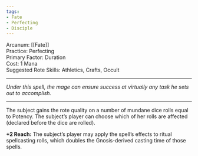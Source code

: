 ```yaml
---
tags:
- Fate
- Perfecting
- Disciple
---
```


Arcanum: [[Fate]]\
Practice: Perfecting\
Primary Factor: Duration\
Cost: 1 Mana\
Suggested Rote Skills: Athletics, Crafts, Occult

---

_Under this spell, the mage can ensure success at virtually any task he sets out to accomplish._

---

The subject gains the rote quality on a number of mundane dice rolls equal to Potency. The subject’s player can choose which of her rolls are affected (declared before the dice are rolled).

**+2 Reach:** The subject’s player may apply the spell’s effects to ritual spellcasting rolls, which doubles the Gnosis-derived casting time of those spells.